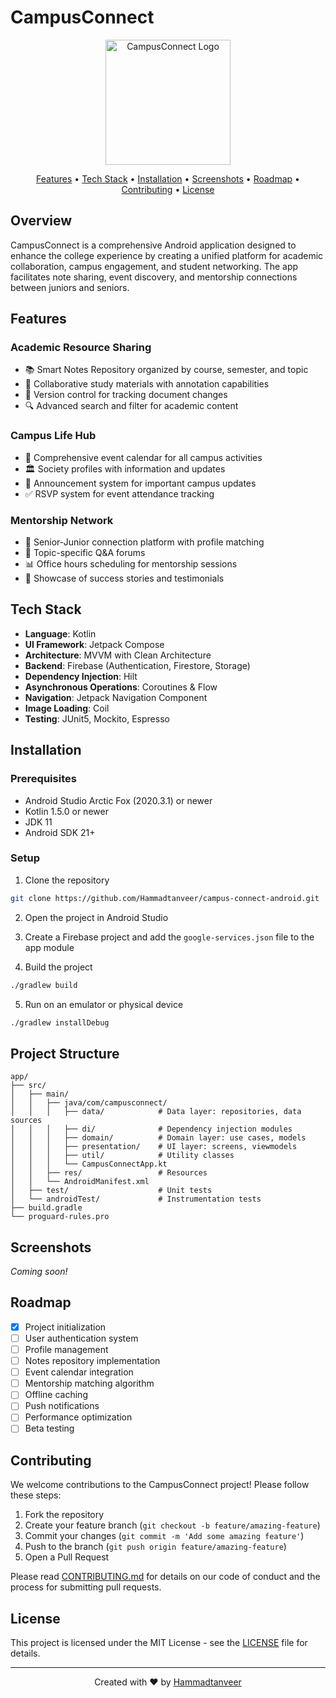 # CampusConnect

<p align="center">
  <img src="assets/campus_connect_logo.png" alt="CampusConnect Logo" width="200"/>
</p>

<p align="center">
  <a href="#features">Features</a> •
  <a href="#tech-stack">Tech Stack</a> •
  <a href="#installation">Installation</a> •
  <a href="#screenshots">Screenshots</a> •
  <a href="#roadmap">Roadmap</a> •
  <a href="#contributing">Contributing</a> •
  <a href="#license">License</a>
</p>

## Overview

CampusConnect is a comprehensive Android application designed to enhance the college experience by creating a unified platform for academic collaboration, campus engagement, and student networking. The app facilitates note sharing, event discovery, and mentorship connections between juniors and seniors.

## Features

### Academic Resource Sharing
- 📚 Smart Notes Repository organized by course, semester, and topic
- 📝 Collaborative study materials with annotation capabilities
- 🔄 Version control for tracking document changes
- 🔍 Advanced search and filter for academic content

### Campus Life Hub
- 📅 Comprehensive event calendar for all campus activities
- 🏛 Society profiles with information and updates
- 📢 Announcement system for important campus updates
- ✅ RSVP system for event attendance tracking

### Mentorship Network
- 🤝 Senior-Junior connection platform with profile matching
- 💬 Topic-specific Q&A forums
- 📊 Office hours scheduling for mentorship sessions
- 🌟 Showcase of success stories and testimonials

## Tech Stack

- **Language**: Kotlin
- **UI Framework**: Jetpack Compose
- **Architecture**: MVVM with Clean Architecture
- **Backend**: Firebase (Authentication, Firestore, Storage)
- **Dependency Injection**: Hilt
- **Asynchronous Operations**: Coroutines & Flow
- **Navigation**: Jetpack Navigation Component
- **Image Loading**: Coil
- **Testing**: JUnit5, Mockito, Espresso

## Installation

### Prerequisites
- Android Studio Arctic Fox (2020.3.1) or newer
- Kotlin 1.5.0 or newer
- JDK 11
- Android SDK 21+

### Setup
1. Clone the repository
```bash
git clone https://github.com/Hammadtanveer/campus-connect-android.git
```

2. Open the project in Android Studio

3. Create a Firebase project and add the `google-services.json` file to the app module

4. Build the project
```bash
./gradlew build
```

5. Run on an emulator or physical device
```bash
./gradlew installDebug
```

## Project Structure

```
app/
├── src/
│   ├── main/
│   │   ├── java/com/campusconnect/
│   │   │   ├── data/            # Data layer: repositories, data sources
│   │   │   ├── di/              # Dependency injection modules
│   │   │   ├── domain/          # Domain layer: use cases, models
│   │   │   ├── presentation/    # UI layer: screens, viewmodels
│   │   │   ├── util/            # Utility classes
│   │   │   └── CampusConnectApp.kt
│   │   ├── res/                 # Resources
│   │   └── AndroidManifest.xml
│   ├── test/                    # Unit tests
│   └── androidTest/             # Instrumentation tests
├── build.gradle
└── proguard-rules.pro
```

## Screenshots

*Coming soon!*

## Roadmap

- [x] Project initialization
- [ ] User authentication system
- [ ] Profile management
- [ ] Notes repository implementation
- [ ] Event calendar integration
- [ ] Mentorship matching algorithm
- [ ] Offline caching
- [ ] Push notifications
- [ ] Performance optimization
- [ ] Beta testing

## Contributing

We welcome contributions to the CampusConnect project! Please follow these steps:

1. Fork the repository
2. Create your feature branch (`git checkout -b feature/amazing-feature`)
3. Commit your changes (`git commit -m 'Add some amazing feature'`)
4. Push to the branch (`git push origin feature/amazing-feature`)
5. Open a Pull Request

Please read [CONTRIBUTING.md](CONTRIBUTING.md) for details on our code of conduct and the process for submitting pull requests.

## License

This project is licensed under the MIT License - see the [LICENSE](LICENSE) file for details.

---

<p align="center">
  Created with ❤️ by <a href="https://github.com/Hammadtanveer">Hammadtanveer</a>
</p>
